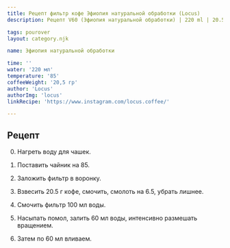 ```yaml
---
title: Рецепт фильтр кофе Эфиопия натуральной обработки (Locus)
description: Рецепт V60 (Эфиопия натуральной обработки) | 220 ml | 20.5 г

tags: pourover
layout: category.njk

name: Эфиопия натуральной обработки

time: ''
water: '220 мл'
temperature: '85'
coffeeWeight: '20,5 гр'
author: 'Locus'
authorImg: 'locus'
linkRecipe: 'https://www.instagram.com/locus.coffee/'

---
```


## Рецепт

0. Нагреть воду для чашек.

1. Поставить чайник на 85.

2. Заложить фильтр в воронку.

3. Взвесить 20.5 г кофе, смочить, смолоть на 6.5, убрать лишнее.

4. Смочить фильтр 100 мл воды.

5. Насыпать помол, залить 60 мл воды, интенсивно размешать вращением.

6. Затем по 60 мл вливаем.

<br>


